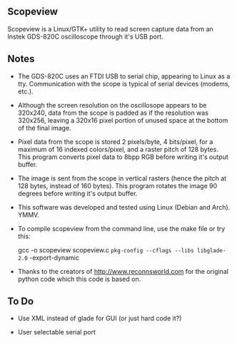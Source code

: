 ## Scopeview

Scopeview is a Linux/GTK+ utility to read screen capture data from an Instek GDS-820C oscilloscope through it's USB port.

## Notes

* The GDS-820C uses an FTDI USB to serial chip, appearing to Linux as a tty. Communication with the scope is typical of serial devices (modems, etc.).

* Although the screen resolution on the oscillosope appears to be 320x240, data from the scope is padded as if the resolution was 320x256, leaving a 320x16 pixel portion of unused space at the bottom of the final image.

* Pixel data from the scope is stored 2 pixels/byte, 4 bits/pixel, for a maximum of 16 indexed colors/pixel, and a raster pitch of 128 bytes. This program converts pixel data to 8bpp RGB before writing it's output buffer.

* The image is sent from the scope in vertical rasters (hence the pitch at 128 bytes, instead of 160 bytes). This program rotates the image 90 degrees before writing it's output buffer.

* This software was developed and tested using Linux (Debian and Arch). YMMV.

* To compile scopeview from the command line, use the make file or try this:

    gcc -o scopeview scopeview.c `pkg-config --cflags --libs libglade-2.0` -export-dynamic

* Thanks to the creators of http://www.reconnsworld.com for the original python code which this code is based on.

## To Do

* Use XML instead of glade for GUI (or just hard code it?)

* User selectable serial port
